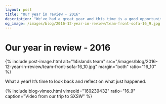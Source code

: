 ```yaml
---
layout: post
title: "Our year in review - 2016"
description: "We've had a great year and this time is a good opportunity to take a short pause from the keyboard and look back on everything that has happened."
og_image: /images/blog/2016-12-year-in-review/team-front-sofa-16_9.jpg
---
```


# Our year in review - 2016

{% include post-image.html alt="14islands team" src="/images/blog/2016-12-year-in-review/team-front-sofa-16_10.jpg" margin="both" ratio="16_10" %}

What a year! It’s time to look back and reflect on what just happened.

{% include blog-vimeo.html vimeoId="160239432" ratio="16_9" caption="Video from our trip to SXSW" %}
